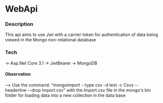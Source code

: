 # WebApi

### Description
This api aims to use Jwt with a carrier token for authentication of data being viewed in the Mongo non-relational database

### Tech
-> Asp.Net Core 3.1
-> JwtBearer
-> MongoDB

#### Observation
--> Use the command: "mongoimport --type csv -d test -c Csvs --headerline --drop Import.csv" with the Import.csv file in the mongo's bin folder for loading data into a new collection in the data base
